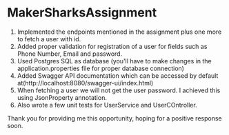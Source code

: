 ﻿# MakerSharksAssignment
1) Implemented the endpoints mentioned in the assignment plus one more to fetch a user with id.
2) Added proper validation for registration of a user for fields such as Phone Number, Email and password.
3) Used Postgres SQL as database (you'll have to make changes in the application.properties file for proper database connection)
4) Added Swagger API documentation which can be accessed by default at(http://localhost:8080/swagger-ui/index.html)
5) When fetching a user we will not get the user password. I achieved this using JsonProperty annotation.
6) Also wrote a few unit tests for UserService and UserCOntroller.



Thank you for providing me this opportunity, hoping for a positive response soon.
